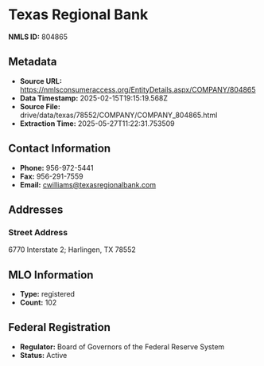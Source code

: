 # Texas Regional Bank

**NMLS ID:** 804865

## Metadata
- **Source URL:** https://nmlsconsumeraccess.org/EntityDetails.aspx/COMPANY/804865
- **Data Timestamp:** 2025-02-15T19:15:19.568Z
- **Source File:** drive/data/texas/78552/COMPANY/COMPANY_804865.html
- **Extraction Time:** 2025-05-27T11:22:31.753509

## Contact Information
- **Phone:** 956-972-5441
- **Fax:** 956-291-7559
- **Email:** cwilliams@texasregionalbank.com

## Addresses
### Street Address
6770 Interstate 2; Harlingen, TX 78552

## MLO Information
- **Type:** registered
- **Count:** 102

## Federal Registration
- **Regulator:** Board of Governors of the Federal Reserve System
- **Status:** Active
